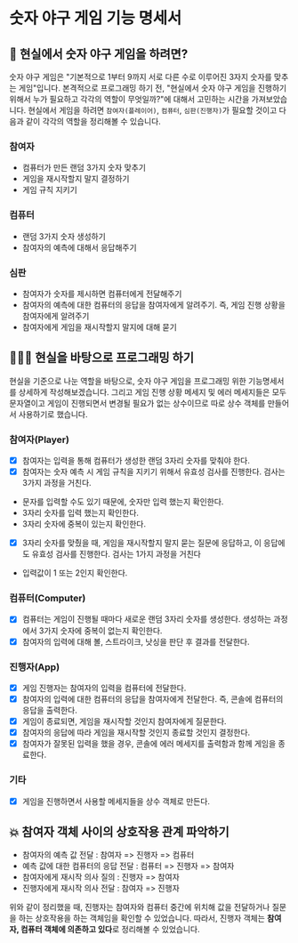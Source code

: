 # 숫자 야구 게임 기능 명세서

## 💭 현실에서 숫자 야구 게임을 하려면?

숫자 야구 게임은 "기본적으로 1부터 9까지 서로 다른 수로 이루어진 3자지 숫자를 맞추는 게임"입니다. 본격적으로 프로그래밍 하기 전, "현실에서 숫자 야구 게임을 진행하기 위해서 누가 필요하고 각각의 역할이 무엇일까?"에 대해서 고민하는 시간을 가져보았습니다. 현실에서 게임을 하려면 `참여자(플레이어)`, `컴퓨터`, `심판(진행자)`가 필요할 것이고 다음과 같이 각각의 역할을 정리해볼 수 있습니다.

### 참여자

- 컴퓨터가 만든 랜덤 3가지 숫자 맞추기
- 게임을 재시작할지 말지 결정하기
- 게임 규칙 지키기

### 컴퓨터

- 랜덤 3가지 숫자 생성하기
- 참여자의 예측에 대해서 응답해주기

### 심판

- 참여자가 숫자를 제시하면 컴퓨터에게 전달해주기
- 참여자의 예측에 대한 컴퓨터의 응답을 참여자에게 알려주기. 즉, 게임 진행 상황을 참여자에게 알려주기
- 참여자에게 게임을 재시작할지 말지에 대해 묻기

## 🧑🏽‍💻 현실을 바탕으로 프로그래밍 하기

현실을 기준으로 나눈 역할을 바탕으로, 숫자 야구 게임을 프로그래밍 위한 기능명세서를 상세하게 작성해보겠습니다. 그리고 게임 진행 상황 메세지 및 에러 메세지들은 모두 문자열이고 게임이 진행되면서 변경될 필요가 없는 상수이므로 따로 상수 객체를 만들어서 사용하기로 했습니다.

### 참여자(Player)

- [x] 참여자는 입력을 통해 컴퓨터가 생성한 랜덤 3자리 숫자를 맞춰야 한다.
- [x] 참여자는 숫자 예측 시 게임 규칙을 지키기 위해서 유효성 검사를 진행한다. 검사는 3가지 과정을 거친다.
- 문자를 입력할 수도 있기 때문에, 숫자만 입력 했는지 확인한다.
- 3자리 숫자를 입력 했는지 확인한다.
- 3자리 숫자에 중복이 있는지 확인한다.
- [x] 3자리 숫자를 맞췄을 때, 게임을 재시작할지 말지 묻는 질문에 응답하고, 이 응답에도 유효성 검사를 진행한다. 검사는 1가지 과정을 거친다
- 입력값이 1 또는 2인지 확인한다.

### 컴퓨터(Computer)

- [x] 컴퓨터는 게임이 진행될 때마다 새로운 랜덤 3자리 숫자를 생성한다. 생성하는 과정에서 3가지 숫자에 중복이 없는지 확인한다.
- [x] 참여자의 입력에 대해 볼, 스트라이크, 낫싱을 판단 후 결과를 전달한다.

### 진행자(App)

- [x] 게임 진행자는 참여자의 입력을 컴퓨터에 전달한다.
- [x] 참여자의 입력에 대한 컴퓨터의 응답을 참여자에게 전달한다. 즉, 콘솔에 컴퓨터의 응답을 출력한다.
- [x] 게임이 종료되면, 게임을 재시작할 것인지 참여자에게 질문한다.
- [x] 참여자의 응답에 따라 게임을 재시작할 것인지 종료할 것인지 결정한다.
- [x] 참여자가 잘못된 입력을 했을 경우, 콘솔에 에러 메세지를 출력함과 함께 게임을 종료한다.

### 기타

- [x] 게임을 진행하면서 사용할 메세지들을 상수 객체로 만든다.

## 💥 참여자 객체 사이의 상호작용 관계 파악하기

- 참여자의 예측 값 전달 : 참여자 => 진행자 => 컴퓨터
- 예측 값에 대한 컴퓨터의 응답 전달 : 컴퓨터 => 진행자 => 참여자
- 참여자에게 재시작 의사 질의 : 진행자 => 참여자
- 진행자에게 재시작 의사 전달 : 참여자 => 진행자

위와 같이 정리했을 때, 진행자는 참여자와 컴퓨터 중간에 위치해 값을 전달하거나 질문을 하는 상호작용을 하는 객체임을 확인할 수 있었습니다. 따라서, 진행자 객체는 **참여자, 컴퓨터 객체에 의존하고 있다**로 정리해볼 수 있었습니다.
